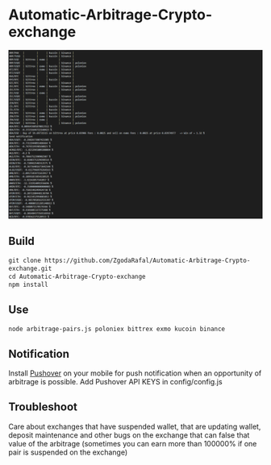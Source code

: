 # Automatic-Arbitrage-Crypto-exchange

![Alt text](arbitrage_screens.png?raw=true "Title")


## Build 
```
git clone https://github.com/ZgodaRafal/Automatic-Arbitrage-Crypto-exchange.git
cd Automatic-Arbitrage-Crypto-exchange
npm install
```

## Use 
```
node arbitrage-pairs.js poloniex bittrex exmo kucoin binance
```

## Notification
Install [Pushover](https://pushover.net) on your mobile for push notification when an opportunity of arbitrage is possible. 
Add Pushover API KEYS in config/config.js


## Troubleshoot
Care about exchanges that have suspended wallet, that are updating wallet, deposit maintenance and other bugs on the exchange that can false that value of the arbitrage (sometimes you can earn more than 100000% if one pair is suspended on the exchange)

